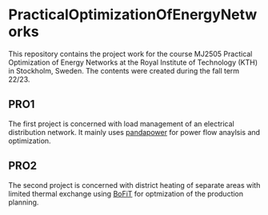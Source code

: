 # PracticalOptimizationOfEnergyNetworks

This repository contains the project work for the course MJ2505 Practical Optimization of Energy Networks at the Royal Institute of Technology (KTH) in Stockholm, Sweden.
The contents were created during the fall term 22/23.

## PRO1

The first project is concerned with load management of an electrical distribution network.
It mainly uses [pandapower](https://pandapower.readthedocs.io/en/v2.10.0/) for power flow anaylsis and optimization.

## PRO2

The second project is concerned with district heating of separate areas with limited thermal exchange using [BoFiT](https://www.volue.com/de/product/bofit-optimization) for optmization of the production planning.
